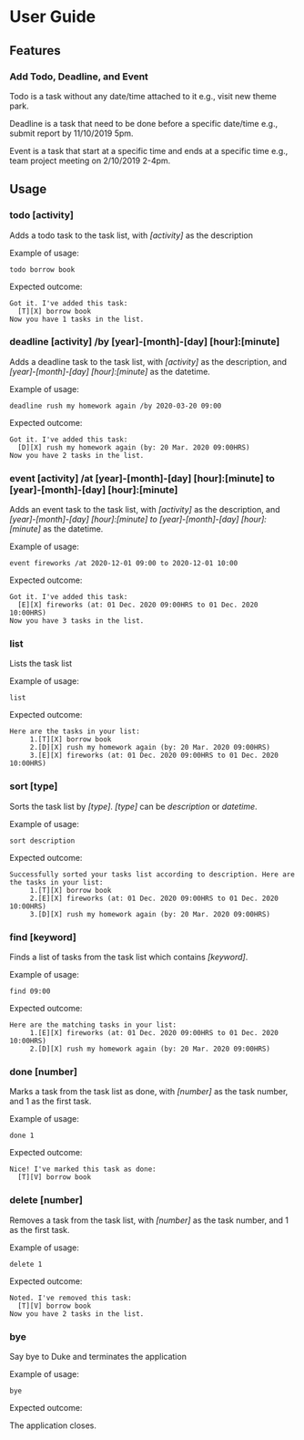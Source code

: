 # User Guide

## Features 

### Add Todo, Deadline, and Event
Todo is a task without any date/time attached to it e.g., visit new theme park.

Deadline is a task that need to be done before a specific date/time e.g., submit report by 11/10/2019 5pm.

Event is a task that start at a specific time and ends at a specific time e.g., team project meeting on 2/10/2019 2-4pm.
## Usage

### todo [activity]

Adds a todo task to the task list, with *[activity]* as the description

Example of usage: 

`todo borrow book`

Expected outcome:

```
Got it. I've added this task: 
  [T][X] borrow book
Now you have 1 tasks in the list.
```

### deadline [activity] /by [year]-[month]-[day] [hour]:[minute]

Adds a deadline task to the task list, with *[activity]* as the description,
and *[year]-[month]-[day] [hour]:[minute]* as the datetime.

Example of usage: 

```
deadline rush my homework again /by 2020-03-20 09:00
```

Expected outcome:

```
Got it. I've added this task: 
  [D][X] rush my homework again (by: 20 Mar. 2020 09:00HRS)
Now you have 2 tasks in the list.
```

### event [activity] /at [year]-[month]-[day] [hour]:[minute] to [year]-[month]-[day] [hour]:[minute]

Adds an event task to the task list, with *[activity]* as the description,
and *[year]-[month]-[day] [hour]:[minute] to [year]-[month]-[day] [hour]:[minute]* as the datetime.

Example of usage: 

```
event fireworks /at 2020-12-01 09:00 to 2020-12-01 10:00
```

Expected outcome:

```
Got it. I've added this task: 
  [E][X] fireworks (at: 01 Dec. 2020 09:00HRS to 01 Dec. 2020 10:00HRS)
Now you have 3 tasks in the list.
```
### list

Lists the task list

Example of usage: 

`list`

Expected outcome:

```
Here are the tasks in your list:
     1.[T][X] borrow book
     2.[D][X] rush my homework again (by: 20 Mar. 2020 09:00HRS)
     3.[E][X] fireworks (at: 01 Dec. 2020 09:00HRS to 01 Dec. 2020 10:00HRS)
```

### sort [type]

Sorts the task list by *[type]*.
*[type]* can be *description* or *datetime*.

Example of usage: 

`sort description`

Expected outcome:

```
Successfully sorted your tasks list according to description. Here are the tasks in your list:
     1.[T][X] borrow book
     2.[E][X] fireworks (at: 01 Dec. 2020 09:00HRS to 01 Dec. 2020 10:00HRS)
     3.[D][X] rush my homework again (by: 20 Mar. 2020 09:00HRS)
```

### find [keyword]

Finds a list of tasks from the task list which contains *[keyword]*.

Example of usage: 

`find 09:00`

Expected outcome:

```
Here are the matching tasks in your list:
     1.[E][X] fireworks (at: 01 Dec. 2020 09:00HRS to 01 Dec. 2020 10:00HRS)
     2.[D][X] rush my homework again (by: 20 Mar. 2020 09:00HRS)
```

### done [number]

Marks a task from the task list as done, with *[number]* as the task number, and 1 as the first task.

Example of usage: 

`done 1`

Expected outcome:

```
Nice! I've marked this task as done:
  [T][V] borrow book
```

### delete [number]

Removes a task from the task list, with *[number]* as the task number, and 1 as the first task.

Example of usage: 

`delete 1`

Expected outcome:

```
Noted. I've removed this task: 
  [T][V] borrow book
Now you have 2 tasks in the list.
```

### bye

Say bye to Duke and terminates the application

Example of usage: 

`bye`

Expected outcome:

The application closes.
